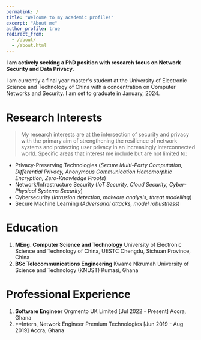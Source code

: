 ```yaml
---
permalink: /
title: "Welcome to my academic profile!"
excerpt: "About me"
author_profile: true
redirect_from: 
  - /about/
  - /about.html
---
```


 **I am actively seeking a PhD position with research focus on Network Security and Data Privacy.**

 I am currently a final year master's student at the University of Electronic Science and Technology of China with a concentration on Computer Networks and Security. I am set to graduate in January, 2024.

Research Interests
======
> My research interests are at the intersection of security and privacy with the primary aim of strengthening the resilience of network systems and protecting user privacy in an increasingly interconnected world. Specific areas that interest me include but are not limited to:

* Privacy-Preserving Technologies (*Secure Multi-Party Computation, Differential Privacy, Anonymous Communication Homomorphic Encryption, Zero-Knowledge Proofs*)
* Network/Infrastructure Security (*IoT Security, Cloud Security, Cyber-Physical Systems Security*)
* Cybersecurity (*Intrusion detection, malware analysis, threat modelling*)
* Secure Machine Learning (*Adversarial attacks, model robustness*)

Education
======
1. **MEng. Computer Science and Technology**
University of Electronic Science and Technology of China, UESTC
Chengdu, Sichuan Province, China
1. **BSc Telecommunications Engineering**
Kwame Nkrumah University of Science and Technology (KNUST)
Kumasi, Ghana

Professional Experience
======
1. **Software Engineer**
Orgmento UK Limited [Jul 2022 - Present]
Accra, Ghana
1. **Intern, Network Engineer
Premium Technologies [Jun 2019 - Aug 2019]
Accra, Ghana